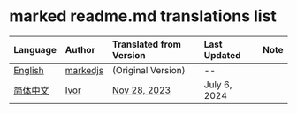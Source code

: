 # marked readme.md translations list

|Language|Author|Translated from Version|Last Updated|Note|
|:--|:--|:--|:--|:--|
|[English](./README.md)|[markedjs](https://github.com/markedjs)|(Original Version)|--||
|[简体中文](./README.zh-cn.md)|[Ivor](https://github.com/minecraftfen)|[Nov 28, 2023](https://github.com/markedjs/marked/commit/4f3304018e104d43b29dcd81a9fcf78d8c3ea52b)|July 6, 2024||

